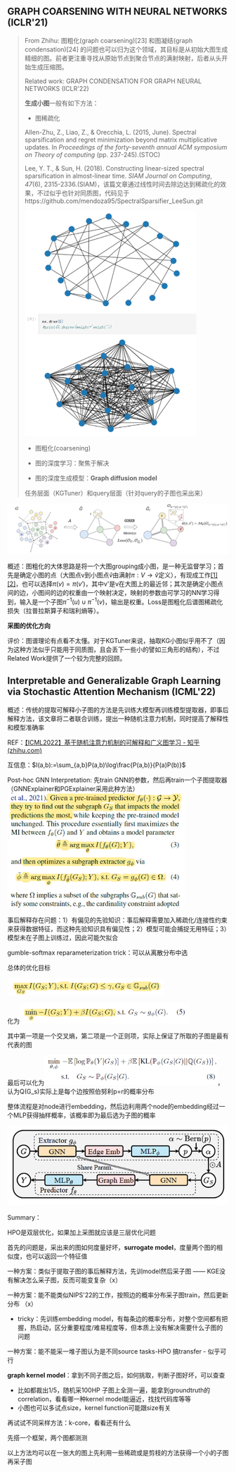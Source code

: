 ## GRAPH COARSENING WITH NEURAL NETWORKS (ICLR'21)

>From Zhihu: 图粗化(graph coarsening)[23] 和图凝结(graph condensation)[24] 的问题也可以归为这个领域，其目标是从初始大图生成精细的图。前者更注重寻找从原始节点到聚合节点的满射映射，后者从头开始生成压缩图。
>
>Related work: GRAPH CONDENSATION FOR GRAPH NEURAL NETWORKS (ICLR'22)
>
>**生成小图**一般有如下方法：
>
>* 图稀疏化
>
> Allen-Zhu, Z., Liao, Z., & Orecchia, L. (2015, June). Spectral sparsification and regret minimization beyond matrix multiplicative updates. In *Proceedings of the forty-seventh annual ACM symposium on Theory of computing* (pp. 237-245).(STOC)
>
> Lee, Y. T., & Sun, H. (2018). Constructing linear-sized spectral sparsification in almost-linear time. *SIAM Journal on Computing*, *47*(6), 2315-2336.(SIAM)，该篇文章通过线性时间去除边达到稀疏化的效果，不过似乎也针对同质图，代码见于https://github.com/mendoza95/SpectralSparsifier_LeeSun.git
>
><img src="pic\untitled8.png" style="zoom:60%;" />
>
>* 图粗化(coarsening)
>
>* 图的深度学习：聚焦于解决
>
>* 图的深度生成模型：**Graph diffusion model**
>
>任务层面（KGTuner）和query层面（针对query的子图也采出来）

![](pic\Graph-Coarsing.png)

概述：图粗化的大体思路是将一个大图grouping成小图，是一种无监督学习；首先是确定小图的点（大图点v到小图点$\hat{v}$由满射$\pi:V\to\hat{v}$定义），有现成工作[[1]](http://proceedings.mlr.press/v80/loukas18a/loukas18a.pdf)[[2]](https://www.jmlr.org/papers/volume20/18-680/18-680.pdf)，也可以选择$\pi(v)=\pi(v')$，其中v'是v在大图上的最近邻；其次是确定小图点间的边，小图间的边的权重由一个映射决定，映射的参数由可学习的NN学习得到，输入是一个子图$\pi^{-1}(u)\cup \pi^{-1}(v)$，输出是权重。Loss是图粗化后谱图稀疏化损失（拉普拉斯算子和瑞利熵等）。

**采图的优化方向**

评价：图谱理论有点看不太懂。对于KGTuner来说，抽取KG小图似乎用不了（因为这种方法似乎只能用于同质图，且会丢下一些小的譬如三角形的结构），不过Related Work提供了一个较为完整的回顾。



## Interpretable and Generalizable Graph Learning via Stochastic Attention Mechanism  (ICML'22)

概述：传统的提取可解释小子图的方法是先训练大模型再训练模型提取器，即事后解释方法，该文章将二者联合训练，提出一种随机注意力机制，同时提高了解释性和模型准确率

REF：[【ICML2022】基于随机注意力机制的可解释和广义图学习 - 知乎 (zhihu.com)](https://zhuanlan.zhihu.com/p/551242894)

互信息：$I(a,b):=\sum_{a,b}P(a,b)\log\frac{P(a,b)}{P(a)P(b)}$

Post-hoc GNN Interpretation: 先train GNN的参数，然后再train一个子图提取器（GNNExplainer和PGExplainer采用此种方法）<img src="pic/GSAT1.png" style="zoom:67%;" />

事后解释存在问题：1）有偏见的先验知识：事后解释需要加入稀疏化/连接性约束来获得数据特征，而这种先验知识具有偏见性；2）模型可能会捕捉无用特征；3）模型未在子图上训练过，因此可能欠拟合

gumble-softmax reparameterization trick：可以从离散分布中选

总体的优化目标

<img src="pic/GSAT2.png" alt="image-20220922233720383" style="zoom:67%;" />

化为<img src="pic/GSAT3.png" alt="image-20220922233742438" style="zoom:67%;" />

其中第一项是一个交叉熵，第二项是一个正则项，实际上保证了所取的子图是最有代表的图

最后可以化为<img src="pic/GSAT4.png" alt="image-20220922233959606" style="zoom:67%;" />，认为Q(G_s)实际上是每个边按照伯努利p=r的概率分布

整体流程是对node进行embedding，然后边利用两个node的embedding经过一个MLP获得抽样概率，该概率即为最后选为子图的概率

![](pic/GSAT5.png)



Summary：

HPO是双层优化，如果加上采图就应该是三层优化问题

首先的问题是，采出来的图如何度量好坏，**surrogate model**，度量两个图的相似度，也可以返回一个特征值



一种方案：类似于提取子图的事后解释方法，先训model然后采子图 —— KGE没有解决怎么采子图，反而可能变复杂（x）

一种方案：能不能类似NIPS'22的工作，按照边的概率分布采子图train，然后更新分布 （x）

* tricky：先训练embedding model，有每条边的概率分布，对整个空间都有把握，热启动，区分重要程度/难易程度等，但本质上没有解决需要什么子图的问题

一种方案：能不能采一堆子图认为是不同source tasks-HPO  搞transfer - 似乎可行



**graph kernel model**：拿到不同子图之后，如何挑取，判断子图好坏，可以查查

* 比如都裁出1/5，随机采100HP 子图上全测一遍，能拿到groundtruth的correlation，看看哪一种kernel model能逼近，找找代码库等等
* 小图也可以多试点size，kernel function可能跟size有关

再试试不同采样方法：k-core，看看还有什么

先搭一个框架，两个图都测测





以上方法均可以在一张大的图上先利用一些稀疏或是剪枝的方法获得一个小的子图再采子图
